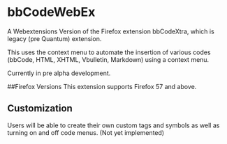 # bbCodeWebEx
A Webextensions Version of the Firefox extension bbCodeXtra, which is legacy (pre Quantum) extension.

This uses the context menu to automate the insertion of various codes (bbCode, HTML, XHTML, Vbulletin, Markdown) using a context menu.

Currently in pre alpha development.

##Firefox Versions
This extension supports Firefox 57 and above.

## Customization
Users will be able to create their own custom tags and symbols as well as turning on and off code menus.  (Not yet implemented)
